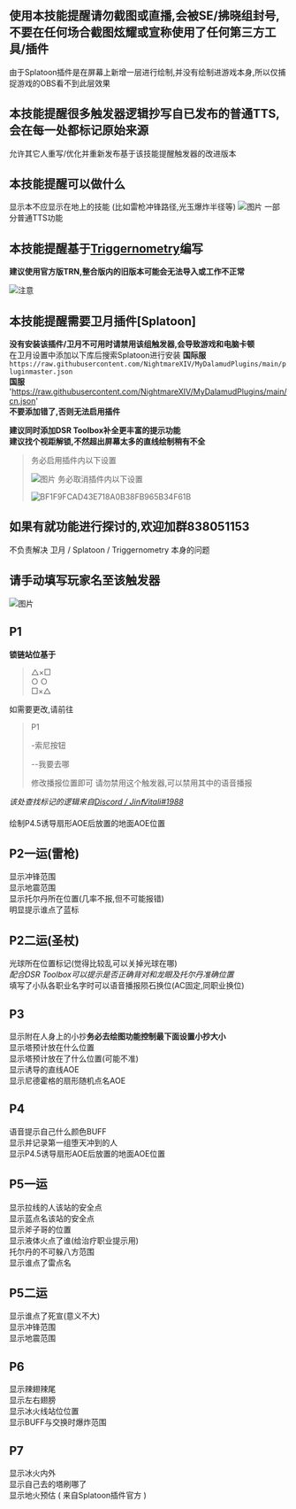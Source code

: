 ## 使用本技能提醒请勿截图或直播,会被SE/拂晓组封号,不要在任何场合截图炫耀或宣称使用了任何第三方工具/插件
 由于Splatoon插件是在屏幕上新增一层进行绘制,并没有绘制进游戏本身,所以仅捕捉游戏的OBS看不到此层效果

## 本技能提醒很多触发器逻辑抄写自已发布的普通TTS,会在每一处都标记原始来源
 允许其它人重写/优化并重新发布基于该技能提醒触发器的改进版本

## 本技能提醒可以做什么
 显示本不应显示在地上的技能 (比如雷枪冲锋路径,光玉爆炸半径等)
 ![图片](https://user-images.githubusercontent.com/31427200/170696438-ec78dc68-0bbf-42c9-bf87-d1ce11ae0c4c.png)
 一部分普通TTS功能

## 本技能提醒基于[Triggernometry](https://github.com/paissaheavyindustries/Triggernometry)编写
 **建议使用官方版TRN,整合版内的旧版本可能会无法导入或工作不正常**

![注意](https://user-images.githubusercontent.com/31427200/187145801-abae17c9-804f-4f36-bb32-382f3b43fe5c.png)

## 本技能提醒需要卫月插件[Splatoon]
**没有安装该插件/卫月不可用时请禁用该组触发器,会导致游戏和电脑卡顿**  
在卫月设置中添加以下库后搜索Splatoon进行安装 
**国际服**  
`https://raw.githubusercontent.com/NightmareXIV/MyDalamudPlugins/main/pluginmaster.json`  
**国服**  
'https://raw.githubusercontent.com/NightmareXIV/MyDalamudPlugins/main/cn.json'  
**不要添加错了,否则无法启用插件**  

**建议同时添加DSR Toolbox补全更丰富的提示功能**  
**建议找个视距解锁,不然超出屏幕太多的直线绘制稍有不全**
> 务必启用插件内以下设置
> 
> ![图片](https://user-images.githubusercontent.com/31427200/170856016-206adf2e-54ce-477d-8ca7-0278254efabb.png)
> 务必取消插件内以下设置
> 
> ![BF1F9FCAD43E718A0B38FB965B34F61B](https://user-images.githubusercontent.com/31427200/187163001-e637df6a-a8fb-4634-afa5-e123a727348d.png)

## 如果有就功能进行探讨的,欢迎加群838051153
 不负责解决 卫月 / Splatoon / Triggernometry 本身的问题

## 请手动填写玩家名至该触发器
![图片](https://user-images.githubusercontent.com/31427200/170809073-2cfdcd4d-d831-4dae-9f32-e57ffb231d2d.png)

## P1
**锁链站位基于**
> △×□  
> ○  ○  
> □×△  

如需要更改,请前往  

>P1
>
> -索尼按钮
> 
> --我要去哪
> 
> 修改播报位置即可
> 请勿禁用这个触发器,可以禁用其中的语音播报

_该处查找标记的逻辑来自[Discord / Jin❗Vitali#1988](https://discord.com/channels/374517624228544512/399219257302450196/968813549482831882)_

绘制P4.5诱导扇形AOE后放置的地面AOE位置  

## P2一运(雷枪)  
显示冲锋范围  
显示地震范围  
显示托尔丹所在位置(几率不报,但不可能报错)  
明显提示谁点了蓝标  

## P2二运(圣杖)  
光球所在位置标记(觉得比较乱可以关掉光球在哪)  
_配合DSR Toolbox可以提示是否正确背对和龙眼及托尔丹准确位置_  
填写了小队各职业名字时可以语音播报陨石换位(AC固定,同职业换位)  

## P3
显示附在人身上的小抄**务必去绘图功能控制最下面设置小抄大小**  
显示塔预计放在什么位置  
显示塔预计放在了什么位置(可能不准)  
显示诱导的直线AOE  
显示尼德霍格的扇形随机点名AOE  

## P4
语音提示自己什么颜色BUFF  
显示并记录第一组堕天冲到的人  
显示P4.5诱导扇形AOE后放置的地面AOE位置  

## P5一运
显示拉线的人该站的安全点  
显示蓝点名该站的安全点  
显示斧子哥的位置  
显示液体火点了谁(给治疗职业提示用)  
托尔丹的不可躲八方范围  
显示谁点了雷点名  

## P5二运
显示谁点了死宣(意义不大)  
显示冲锋范围  
显示地震范围  

## P6
显示辣翅辣尾  
显示左右翅膀  
显示冰火线站位位置  
显示BUFF与交换时爆炸范围

## P7
显示冰火内外  
显示自己去的塔刷哪了  
显示地火预估 ( 来自Splatoon插件官方 )
